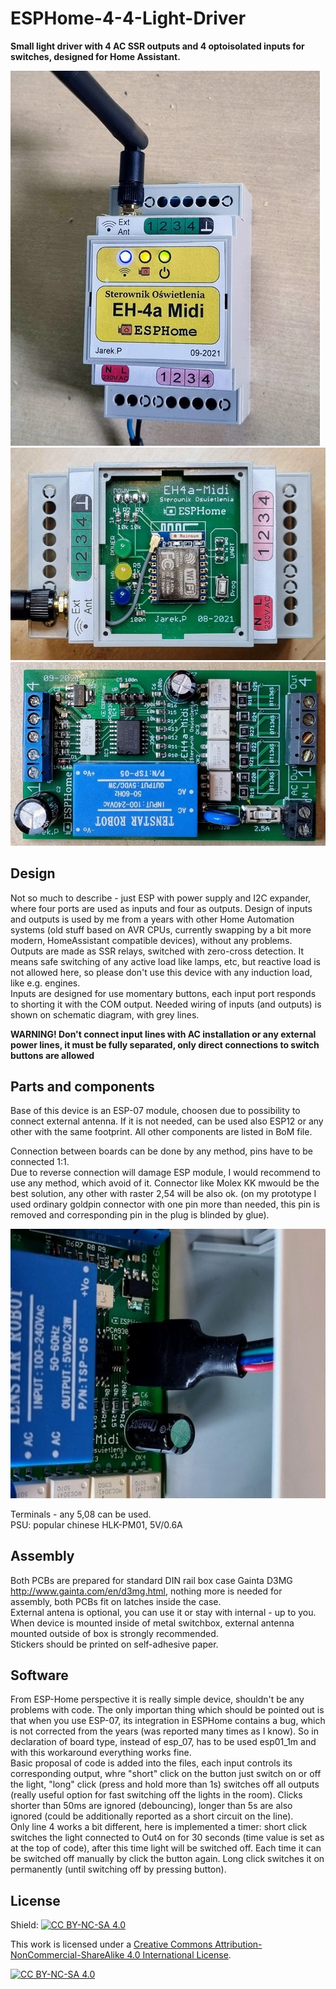# ESPHome-4-4-Light-Driver
**Small light driver with 4 AC SSR outputs and 4 optoisolated inputs for switches, designed for Home Assistant.**

![EH-4A Midi](resources/EH-4AMidi.jpg)
![Upper board](resources/Top_PCB.jpg)
![Main board](resources/Bottom_PCB.jpg)


## Design
Not so much to describe - just ESP with power supply and I2C expander, where four ports are used as inputs and four as outputs. Design of inputs and outputs is used by me from a years with other Home Automation systems (old stuff based on AVR CPUs, currently swapping by a bit more modern, HomeAssistant compatible devices), without any problems.  
Outputs are made as SSR relays, switched with zero-cross detection. It means safe switching of any active  load like lamps, etc, but reactive load is not allowed here, so please don't use this device with any induction load, like e.g. engines.   
Inputs are designed for use momentary buttons, each input port responds to shorting it with the COM output. Needed wiring of inputs (and outputs) is shown on schematic diagram, with grey lines.  

**WARNING! Don't connect input lines with AC installation or any external power lines, it must be fully separated, only direct connections to switch buttons are allowed**   


## Parts and components
Base of this device is an ESP-07 module, choosen due to possibility to connect external antenna. If it is not needed, can be used also ESP12 or any other with the same footprint.
All other components are listed in BoM file.   

Connection between boards can be done by any method, pins have to be connected 1:1.   
Due to reverse connection will damage ESP module, I would recommend to use any method, which avoid of it. Connector like  Molex KK mwould be the best solution, any other with raster 2,54 will be also ok. (on my prototype I used ordinary goldpin connector with one pin more than needed, this pin is removed and corresponding pin in the plug is blinded by glue).

![Connector](resources/down-up_connector.jpg)

Terminals - any 5,08 can be used.  
PSU: popular chinese HLK-PM01, 5V/0.6A  

## Assembly

Both PCBs are prepared for standard DIN rail box case Gainta D3MG http://www.gainta.com/en/d3mg.html, nothing more is needed for assembly, both PCBs fit on latches inside the case.    
External antena is optional, you can use it or stay with internal - up to you. When device is mounted inside of metal switchbox, external antenna mounted outside of box is strongly recommended.  
Stickers should be printed on self-adhesive paper.  


## Software

From ESP-Home perspective it is really simple device, shouldn't be any problems with code. The only importan thing which should be pointed out is that when you use ESP-07, its integration in ESPHome contains a bug, which is not corrected from the years (was reported many times as I know). So in declaration of board type, instead of esp_07, has to be used esp01_1m and with this workaround everything works fine.  
Basic proposal of code is added into the files, each input controls its corresponding output, whre "short" click on the button just switch on or off the light, "long" click (press and hold more than 1s) switches off all outputs (really useful option for fast switching off the lights in the room). Clicks shorter than 50ms are ignored (debouncing), longer than 5s are also ignored (could be additionally reported as a short circuit on the line).   
Only line 4 works a bit different, here is implemented a timer: short click switches the light connected to Out4 on for 30 seconds (time value is set as at the top of code), after this time light will be switched off. Each time it can be switched off manually by click the button again. Long click switches it on permanently (until switching off by pressing button). 


## License

Shield: [![CC BY-NC-SA 4.0][cc-by-nc-sa-shield]][cc-by-nc-sa]

This work is licensed under a
[Creative Commons Attribution-NonCommercial-ShareAlike 4.0 International License][cc-by-nc-sa].

[![CC BY-NC-SA 4.0][cc-by-nc-sa-image]][cc-by-nc-sa]

[cc-by-nc-sa]: http://creativecommons.org/licenses/by-nc-sa/4.0/
[cc-by-nc-sa-image]: https://licensebuttons.net/l/by-nc-sa/4.0/88x31.png
[cc-by-nc-sa-shield]: https://img.shields.io/badge/License-CC%20BY--NC--SA%204.0-lightgrey.svg
